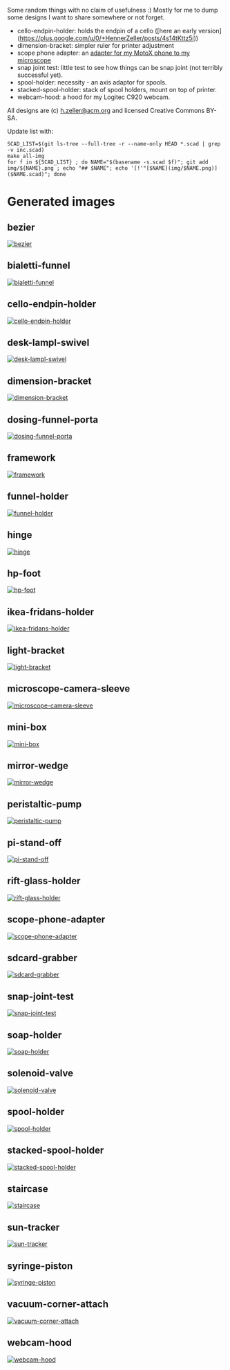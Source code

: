 Some random things with no claim of usefulness :) Mostly for me to dump
some designs I want to share somewhere or not forget.

   - cello-endpin-holder: holds the endpin of a cello ([here an early version] (https://plus.google.com/u/0/+HennerZeller/posts/4s14tKttz5i))
   - dimension-bracket: simpler ruler for printer adjustment
   - scope phone adapter: an [adapter for my MotoX phone to my microscope](https://plus.google.com/u/0/+HennerZeller/posts/9eWFhvYqgtb)
   - snap joint test: little test to see how things can be snap joint (not
     terribly successful yet).
   - spool-holder: necessity - an axis adaptor for spools.
   - stacked-spool-holder: stack of spool holders, mount on top of printer.
   - webcam-hood: a hood for my Logitec C920 webcam.

All designs are (c) h.zeller@acm.org and licensed Creative Commons BY-SA.

Update list with:

```
SCAD_LIST=$(git ls-tree --full-tree -r --name-only HEAD *.scad | grep -v inc.scad)
make all-img
for f in ${SCAD_LIST} ; do NAME="$(basename -s.scad $f)"; git add img/${NAME}.png ; echo "## $NAME"; echo '[!'"[$NAME](img/$NAME.png)]($NAME.scad)"; done
```

# Generated images
## bezier
[![bezier](img/bezier.png)](bezier.scad)
## bialetti-funnel
[![bialetti-funnel](img/bialetti-funnel.png)](bialetti-funnel.scad)
## cello-endpin-holder
[![cello-endpin-holder](img/cello-endpin-holder.png)](cello-endpin-holder.scad)
## desk-lampl-swivel
[![desk-lampl-swivel](img/desk-lampl-swivel.png)](desk-lampl-swivel.scad)
## dimension-bracket
[![dimension-bracket](img/dimension-bracket.png)](dimension-bracket.scad)
## dosing-funnel-porta
[![dosing-funnel-porta](img/dosing-funnel-porta.png)](dosing-funnel-porta.scad)
## framework
[![framework](img/framework.png)](framework.scad)
## funnel-holder
[![funnel-holder](img/funnel-holder.png)](funnel-holder.scad)
## hinge
[![hinge](img/hinge.png)](hinge.scad)
## hp-foot
[![hp-foot](img/hp-foot.png)](hp-foot.scad)
## ikea-fridans-holder
[![ikea-fridans-holder](img/ikea-fridans-holder.png)](ikea-fridans-holder.scad)
## light-bracket
[![light-bracket](img/light-bracket.png)](light-bracket.scad)
## microscope-camera-sleeve
[![microscope-camera-sleeve](img/microscope-camera-sleeve.png)](microscope-camera-sleeve.scad)
## mini-box
[![mini-box](img/mini-box.png)](mini-box.scad)
## mirror-wedge
[![mirror-wedge](img/mirror-wedge.png)](mirror-wedge.scad)
## peristaltic-pump
[![peristaltic-pump](img/peristaltic-pump.png)](peristaltic-pump.scad)
## pi-stand-off
[![pi-stand-off](img/pi-stand-off.png)](pi-stand-off.scad)
## rift-glass-holder
[![rift-glass-holder](img/rift-glass-holder.png)](rift-glass-holder.scad)
## scope-phone-adapter
[![scope-phone-adapter](img/scope-phone-adapter.png)](scope-phone-adapter.scad)
## sdcard-grabber
[![sdcard-grabber](img/sdcard-grabber.png)](sdcard-grabber.scad)
## snap-joint-test
[![snap-joint-test](img/snap-joint-test.png)](snap-joint-test.scad)
## soap-holder
[![soap-holder](img/soap-holder.png)](soap-holder.scad)
## solenoid-valve
[![solenoid-valve](img/solenoid-valve.png)](solenoid-valve.scad)
## spool-holder
[![spool-holder](img/spool-holder.png)](spool-holder.scad)
## stacked-spool-holder
[![stacked-spool-holder](img/stacked-spool-holder.png)](stacked-spool-holder.scad)
## staircase
[![staircase](img/staircase.png)](staircase.scad)
## sun-tracker
[![sun-tracker](img/sun-tracker.png)](sun-tracker.scad)
## syringe-piston
[![syringe-piston](img/syringe-piston.png)](syringe-piston.scad)
## vacuum-corner-attach
[![vacuum-corner-attach](img/vacuum-corner-attach.png)](vacuum-corner-attach.scad)
## webcam-hood
[![webcam-hood](img/webcam-hood.png)](webcam-hood.scad)

